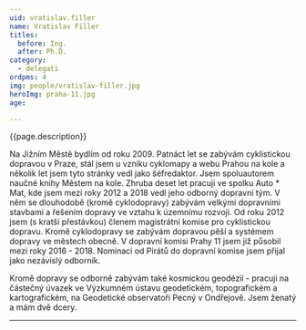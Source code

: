 ```yaml
---
uid: vratislav.filler
name: Vratislav Filler 
titles:
  before: Ing.
  after: Ph.D.
category:
  - delegati
ordpms: 4 
img: people/vratislav-filler.jpg
heroImg: praha-11.jpg
age: 

---
```

{{page.description}}

Na Jižním Městě bydlím od roku 2009. Patnáct let se zabývám cyklistickou dopravou v Praze, stál jsem u vzniku cyklomapy a webu Prahou na kole a několik let jsem tyto stránky vedl jako šéfredaktor. Jsem spoluautorem naučné knihy Městem na kole. Zhruba deset let pracuji ve spolku Auto * Mat, kde jsem mezi roky 2012 a 2018 vedl jeho odborný dopravní tým. V něm se dlouhodobě (kromě cyklodopravy) zabývám velkými dopravními stavbami a řešením dopravy ve vztahu k územnímu rozvoji. Od roku 2012 jsem (s kratší přestávkou) členem magistrátní komise pro cyklistickou dopravu. Kromě cyklodopravy se zabývám dopravou pěší a systémem dopravy ve městech obecně. V dopravní komisi Prahy 11 jsem již působil mezi roky 2016 - 2018. Nominaci od Pirátů do dopravní komise jsem přijal jako nezávislý odborník.

Kromě dopravy se odborně zabývám také kosmickou geodézií - pracuji na částečný úvazek ve Výzkumném ústavu geodetickém, topografickém a kartografickém, na Geodetické observatoři Pecný v Ondřejově. Jsem ženatý a mám dvě dcery.   

---
